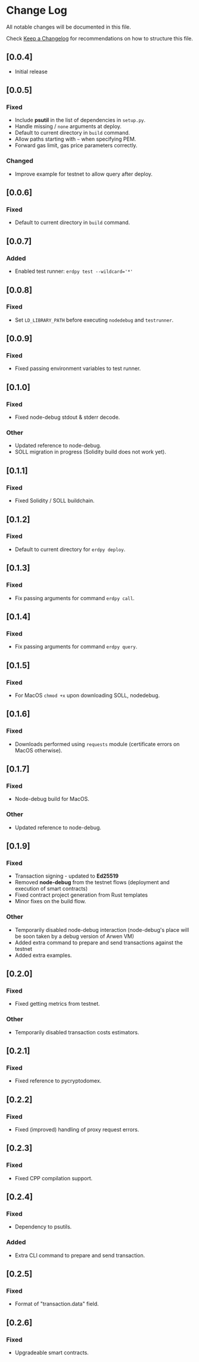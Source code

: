 # Change Log

All notable changes will be documented in this file.

Check [Keep a Changelog](http://keepachangelog.com/) for recommendations on how to structure this file.

## [0.0.4]

- Initial release

## [0.0.5]

### Fixed

- Include **psutil** in the list of dependencies in `setup.py`.
- Handle missing / `none` arguments at deploy.
- Default to current directory in `build` command.
- Allow paths starting with `~` when specifying PEM.
- Forward gas limit, gas price parameters correctly.

### Changed

- Improve example for testnet to allow query after deploy.

## [0.0.6]

### Fixed

- Default to current directory in `build` command.

## [0.0.7]

### Added

- Enabled test runner: `erdpy test --wildcard='*'`

## [0.0.8]

### Fixed

- Set `LD_LIBRARY_PATH` before executing `nodedebug` and `testrunner`.

## [0.0.9]

### Fixed

- Fixed passing environment variables to test runner.

## [0.1.0]

### Fixed

- Fixed node-debug stdout & stderr decode.

### Other

- Updated reference to node-debug.
- SOLL migration in progress (Solidity build does not work yet).

## [0.1.1]

### Fixed

- Fixed Solidity / SOLL buildchain.

## [0.1.2]

### Fixed

- Default to current directory for `erdpy deploy`.

## [0.1.3]

### Fixed

- Fix passing arguments for command `erdpy call`.

## [0.1.4]

### Fixed

- Fix passing arguments for command `erdpy query`.

## [0.1.5]

### Fixed

- For MacOS `chmod +x` upon downloading SOLL, nodedebug.

## [0.1.6]

### Fixed

- Downloads performed using `requests` module (certificate errors on MacOS otherwise).

## [0.1.7]

### Fixed

- Node-debug build for MacOS.

### Other

- Updated reference to node-debug.

## [0.1.9]

### Fixed

- Transaction signing - updated to **Ed25519**
- Removed **node-debug** from the testnet flows (deployment and execution of smart contracts)
- Fixed contract project generation from Rust templates
- Minor fixes on the build flow.

### Other

- Temporarily disabled node-debug interaction (node-debug's place will be soon taken by a debug version of Arwen VM)
- Added extra command to prepare and send transactions against the testnet
- Added extra examples.

## [0.2.0]

### Fixed

- Fixed getting metrics from testnet.

### Other

- Temporarily disabled transaction costs estimators.

## [0.2.1]

### Fixed

- Fixed reference to pycryptodomex.

## [0.2.2]

### Fixed

- Fixed (improved) handling of proxy request errors.

## [0.2.3]

### Fixed

- Fixed CPP compilation support.

## [0.2.4]

### Fixed

- Dependency to psutils.

### Added

- Extra CLI command to prepare and send transaction.

## [0.2.5]

### Fixed

- Format of "transaction.data" field.


## [0.2.6]

### Fixed

- Upgradeable smart contracts.
